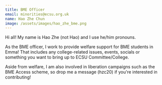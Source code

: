 ```yaml
---
title: BME Officer
email: minorities@ecsu.org.uk
name: Hao Zhe Chun
image: /assets/images/hao_zhe_bme.png
---
```


Hi all! My name is Hao Zhe (not Hao) and I use he/him pronouns.

As the BME officer, I work to provide welfare support for BME students in Emma!
That includes any college-related issues, events,
socials or something you want to bring up to ECSU Committee/College.

Aside from welfare, I am also involved in liberation campaigns such as the BME Access scheme,
so drop me a message (hzc20) if you're interested in contributing!
